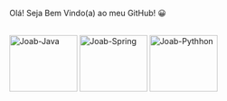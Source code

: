 Olá! Seja Bem Vindo(a) ao meu GitHub! 😀

<div style="display: inline_block"><br>
  <img align="center" alt="Joab-Java" height="100" width="120" img src="https://cdn.jsdelivr.net/gh/devicons/devicon/icons/java/java-original-wordmark.svg" />
  <img align="center" alt="Joab-Spring" height="100" width="120" src="https://cdn.jsdelivr.net/gh/devicons/devicon/icons/spring/spring-original-wordmark.svg" />
  <img align="center" alt="Joab-Pythhon" height="100" width="120" src="https://cdn.jsdelivr.net/gh/devicons/devicon/icons/python/python-original-wordmark.svg" />
               
</div>
